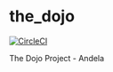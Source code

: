 # the_dojo

[![CircleCI](https://circleci.com/gh/daktari01/the_dojo.svg?style=svg)](https://circleci.com/gh/daktari01/the_dojo)


The Dojo Project - Andela


